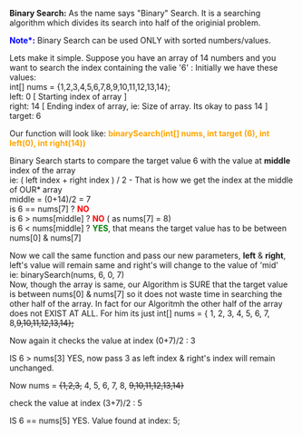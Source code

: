 <b>Binary Search:</b> As the name says "Binary" Search. It is a searching algorithm which divides its search into half of the originial problem.

<b style="color: blue">Note*:</b> Binary Search can be used ONLY with sorted numbers/values.

Lets make it simple. Suppose you have an array of 14 numbers and you want to search the index containing the valie '6' :
Initially we have these values: <br> 
int[] nums = {1,2,3,4,5,6,7,8,9,10,11,12,13,14}; <br>
left:   0   [ Starting index of array ] <br>
right:  14 [ Ending index of array, ie: Size of array. Its okay to pass 14 ] <br>
target: 6 <br>

Our function will look like: <b style="color: orange">binarySearch(int[] nums, int target (6), int left(0), int right(14))</b>

Binary Search starts to compare the target value 6 with the value at <b>middle</b> index of the array <br>
ie: ( left index + right index ) / 2   - That is how we get the index at the middle of OUR* array <br>
middle = (0+14)/2 = 7 <br>
is 6 == nums[7]     ? <b style="color: red">NO</b><br>
is 6 > nums[middle] ? <b style="color: red">NO</b>   ( as nums[7] = 8) <br>
is 6 < nums[middle] ? <b style="color: green"> YES</b>, that means the target value has to be between nums[0] & nums[7] <br>

Now we call the same function and pass our new parameters, <b>left</b> & <b>right</b>, left's value will remain same and right's will change to the value of 'mid' <br>
ie:  binarySearch(nums,      6,      0,      7) <br>
Now, though the array is same, our Algorithm is SURE that the target value is between nums[0] & nums[7] so it does not waste time in searching the other half of the array. In fact for our Algoritmh the other half of the array does not EXIST AT ALL.
For him its just int[] nums = { 1, 2, 3, 4, 5, 6, 7, 8,<strike>9,10,11,12,13,14};</strike>

Now again it checks the value at index  (0+7)/2 : 3

IS 6 > nums[3] YES,  now pass 3 as left index & right's index will remain unchanged.

Now nums = <strike>{1,2,3,</strike> 4,  5,  6,  7,  8, <strike>9,10,11,12,13,14}</strike>

check the value at index (3+7)/2 : 5

IS 6 == nums[5]  YES. Value found at index: 5;